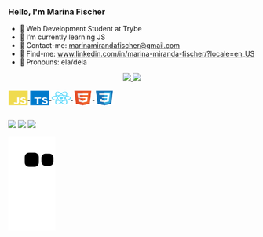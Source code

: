 ### Hello, I'm Marina Fischer

- 📜 Web Development Student at Trybe
- 🌱 I’m currently learning JS
- 📩 Contact-me: marinamirandafischer@gmail.com
- 📍 Find-me: www.linkedin.com/in/marina-miranda-fischer/?locale=en_US
- 🙂 Pronouns: ela/dela

<div align="center">
  <a href="https://github.com/marinafischer">
  <img height="160em" src="https://github-readme-stats.vercel.app/api?username=marinafischer&show_icons=true&theme=dracula&include_all_commits=true&count_private=true"/>
  <img height="160em" src="https://github-readme-stats.vercel.app/api/top-langs/?username=marinafischer&layout=compact&langs_count=7&theme=dracula"/>
</div>

<div style="display: inline_block"><br>
  <img align="center" alt="Nina-Js" height="30" width="40" src="https://raw.githubusercontent.com/devicons/devicon/master/icons/javascript/javascript-plain.svg">
  <img align="center" alt="Nina-Ts" height="30" width="40" src="https://raw.githubusercontent.com/devicons/devicon/master/icons/typescript/typescript-plain.svg">
  <img align="center" alt="Nina-React" height="30" width="40" src="https://raw.githubusercontent.com/devicons/devicon/master/icons/react/react-original.svg">
  <img align="center" alt="Nina-HTML" height="30" width="40" src="https://raw.githubusercontent.com/devicons/devicon/master/icons/html5/html5-original.svg">
  <img align="center" alt="Nina-CSS" height="30" width="40" src="https://raw.githubusercontent.com/devicons/devicon/master/icons/css3/css3-original.svg">
</div>
  
  ## 
  
  <div> 
  <a href="https://www.instagram.com/ninammf/" target="_blank"><img src="https://img.shields.io/badge/-Instagram-%23E4405F?style=for-the-badge&logo=instagram&logoColor=white" target="_blank"></a> 
  <a href = "mailto:marinamirandafischer@gmail.com"><img src="https://img.shields.io/badge/-Gmail-%23333?style=for-the-badge&logo=gmail&logoColor=white" target="_blank"></a>
  <a href="https://www.linkedin.com/in/marina-miranda-fischer/?locale=en_US" target="_blank"><img src="https://img.shields.io/badge/-LinkedIn-%230077B5?style=for-the-badge&logo=linkedin&logoColor=white" target="_blank"></a> 
 
  ![Snake animation](https://github.com/rafaballerini/rafaballerini/blob/output/github-contribution-grid-snake.svg)
 
</div>
  
